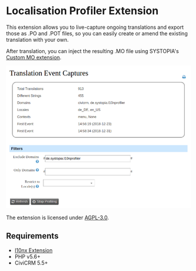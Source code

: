 # Localisation Profiler Extension

This extension allows you to live-capture ongoing translations and 
export those as .PO and .POT files, so you can easily create 
or amend the existing translation with your own.

After translation, you can inject the resulting .MO file using 
SYSTOPIA's [Custom MO extension](https://github.com/systopia/de.systopia.l10nmo). 

![Screenshot](/images/screenshot.png)

The extension is licensed under [AGPL-3.0](LICENSE.txt).

## Requirements

* [l10nx Extension](https://github.com/systopia/org.civicrm.l10nx)
* PHP v5.6+
* CiviCRM 5.5+

